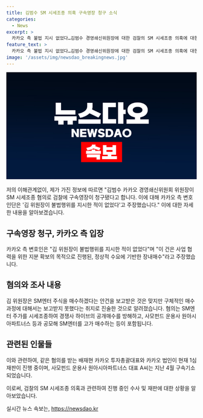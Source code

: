 ```yaml
---
title: 김범수 SM 시세조종 의혹 구속영장 청구 소식
categories:
  - News
excerpt: >
  카카오 측 불법 지시 없었다…김범수 경영쇄신위원장에 대한 검찰의 SM 시세조종 의혹에 대한 구속영장 청구. 변호인단은 김 위원장은 불법행위를 지시한 적이 없으며, 지난해 SM 지분 매수는 정상적 수요에 기반한 것이라 주장하고, 검찰의 구속영장에 대해 유감을 표명함. 1심 재판이 진행 중인 카카오 측과 공모해 1100억원을 동원해 SM 주식을 고가 매수한 혐의를 받는 사모펀드 운용사 원아시아파트너스 대표 A씨는 지난 4월에 구속기소되었음.
feature_text: >
  카카오 측 불법 지시 없었다…김범수 경영쇄신위원장에 대한 검찰의 SM 시세조종 의혹에 대한 구속영장 청구. 변호인단은 김 위원장은 불법행위를 지시한 적이 없으며, 지난해 SM 지분 매수는 정상적 수요에 기반한 것이라 주장하고, 검찰의 구속영장에 대해 유감을 표명함. 1심 재판이 진행 중인 카카오 측과 공모해 1100억원을 동원해 SM 주식을 고가 매수한 혐의를 받는 사모펀드 운용사 원아시아파트너스 대표 A씨는 지난 4월에 구속기소되었음.
image: '/assets/img/newsdao_breakingnews.jpg'
---
```


<p><img src="/assets/img/newsdao_breakingnews.jpg" alt="ranknews 속보" /></p>

<p>저의 이해관계없이, 제가 가진 정보에 따르면 "김범수 카카오 경영쇄신위원회 위원장이 SM 시세조종 혐의로 검찰에 구속영장이 청구됐다고 합니다. 이에 대해 카카오 측 변호인단은 '김 위원장이 불법행위를 지시한 적이 없었다'고 주장했습니다." 이에 대한 자세한 내용을 알아보겠습니다.</p>

<h2 data-ke-size="size26">구속영장 청구, 카카오 측 입장</h2>

<p>카카오 측 변호인은 "김 위원장이 불법행위를 지시한 적이 없었다"며 "이 건은 사업 협력을 위한 지분 확보의 목적으로 진행된, 정상적 수요에 기반한 장내매수"라고 주장했습니다.</p>

<h2 data-ke-size="size26">혐의와 조사 내용</h2>

<p>김 위원장은 SM엔터 주식을 매수하겠다는 안건을 보고받은 것은 맞지만 구체적인 매수 과정에 대해서는 보고받지 못했다는 취지로 진술한 것으로 알려졌습니다. 혐의는 SM엔터 주가를 시세조종하여 경쟁사 하이브의 공개매수를 방해하고, 사모펀드 운용사 원아시아파트너스 등과 공모해 SM엔터를 고가 매수하는 등이 포함됩니다.</p>

<h2 data-ke-size="size26">관련된 인물들</h2>

<p>이와 관련하여, 같은 혐의를 받는 배재현 카카오 투자총괄대표와 카카오 법인이 현재 1심 재판이 진행 중이며, 사모펀드 운용사 원아시아파트너스 대표 A씨는 지난 4월 구속기소되었습니다.</p>

<p>이로써, 검찰의 SM 시세조종 의혹과 관련하여 진행 중인 수사 및 재판에 대한 상황을 알아보았습니다.</p>
실시간 뉴스 속보는, <a href="https://newsdao.kr" rel="dofollow">https://newsdao.kr</a>


